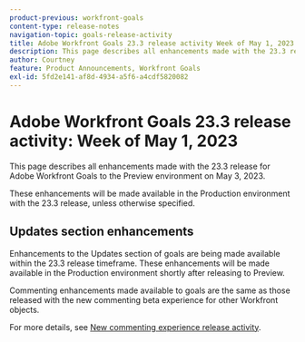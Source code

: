 ```yaml
---
product-previous: workfront-goals
content-type: release-notes
navigation-topic: goals-release-activity
title: Adobe Workfront Goals 23.3 release activity Week of May 1, 2023
description: This page describes all enhancements made with the 23.3 release for Adobe Workfront Goals to the Preview environment. These enhancements will be made available in the Production environment the week of May 1, 2023.
author: Courtney
feature: Product Announcements, Workfront Goals
exl-id: 5fd2e141-af8d-4934-a5f6-a4cdf5820082
---
```

# Adobe Workfront Goals 23.3 release activity: Week of May 1, 2023

This page describes all enhancements made with the 23.3 release for Adobe Workfront Goals to the Preview environment on May 3, 2023. 

These enhancements will be made available in the Production environment with the 23.3 release, unless otherwise specified.

## Updates section enhancements

Enhancements to the Updates section of goals are being made available within the 23.3 release timeframe. These enhancements will be made available in the Production environment shortly after releasing to Preview.

Commenting enhancements made available to goals are the same as those released with the new commenting beta experience for other Workfront objects.

For more details, see [New commenting experience release activity](/help/quicksilver/product-announcements/betas/new-commenting-experience-beta/new-commenting-beta-experience-release-activity.md).
